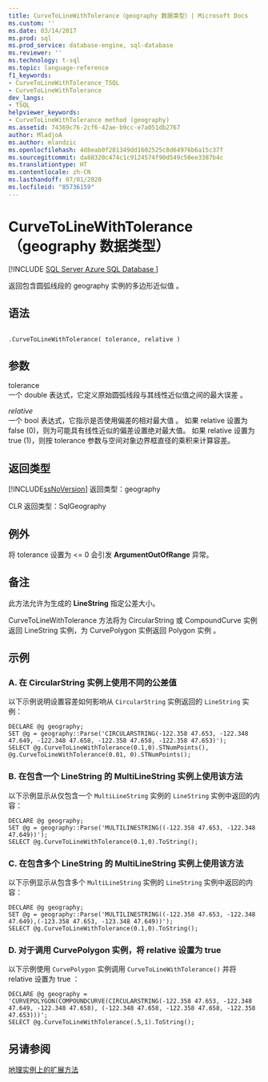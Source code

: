 ```yaml
---
title: CurveToLineWithTolerance（geography 数据类型）| Microsoft Docs
ms.custom: ''
ms.date: 03/14/2017
ms.prod: sql
ms.prod_service: database-engine, sql-database
ms.reviewer: ''
ms.technology: t-sql
ms.topic: language-reference
f1_keywords:
- CurveToLineWithTolerance_TSQL
- CurveToLineWithTolerance
dev_langs:
- TSQL
helpviewer_keywords:
- CurveToLineWithTolerance method (geography)
ms.assetid: 74369c76-2cf6-42ae-b9cc-e7a051db2767
author: MladjoA
ms.author: mlandzic
ms.openlocfilehash: 4d8eab0f281349dd1602525c8d64976b6a15c37f
ms.sourcegitcommit: da88320c474c1c9124574f90d549c50ee3387b4c
ms.translationtype: HT
ms.contentlocale: zh-CN
ms.lasthandoff: 07/01/2020
ms.locfileid: "85736159"
---
```

# <a name="curvetolinewithtolerance-geography-data-type"></a>CurveToLineWithTolerance（geography 数据类型）
[!INCLUDE [SQL Server Azure SQL Database ](../../includes/applies-to-version/sql-asdb.md)]

返回包含圆弧线段的 geography 实例的多边形近似值  。  
  
## <a name="syntax"></a>语法  
  
```  
  
.CurveToLineWithTolerance( tolerance, relative )  
```  
  
## <a name="arguments"></a>参数  
tolerance   
一个 double 表达式，它定义原始圆弧线段与其线性近似值之间的最大误差  。  
  
_relative_  
一个 bool 表达式，它指示是否使用偏差的相对最大值  。 如果 relative 设置为 false (0)，则为可能具有线性近似的偏差设置绝对最大值。 如果 relative 设置为 true (1)，则按 tolerance 参数与空间对象边界框直径的乘积来计算容差。  
  
## <a name="return-types"></a>返回类型  
[!INCLUDE[ssNoVersion](../../includes/ssnoversion-md.md)] 返回类型：geography   
  
CLR 返回类型：SqlGeography   
  
## <a name="exceptions"></a>例外  
将 tolerance 设置为 <= 0 会引发 **ArgumentOutOfRange** 异常。  
  
## <a name="remarks"></a>备注  
此方法允许为生成的 **LineString** 指定公差大小。  
  
CurveToLineWithTolerance 方法将为 CircularString 或 CompoundCurve 实例返回 LineString 实例，为 CurvePolygon 实例返回 Polygon 实例       。  
  
## <a name="examples"></a>示例  
  
### <a name="a-using-different-tolerance-values-on-a-circularstring-instance"></a>A. 在 CircularString 实例上使用不同的公差值  
以下示例说明设置容差如何影响从 `CircularString` 实例返回的 `LineString` 实例：  
  
```
DECLARE @g geography;  
SET @g = geography::Parse('CIRCULARSTRING(-122.358 47.653, -122.348 47.649, -122.348 47.658, -122.358 47.658, -122.358 47.653)');  
SELECT @g.CurveToLineWithTolerance(0.1,0).STNumPoints(), @g.CurveToLineWithTolerance(0.01, 0).STNumPoints();
```  
  
### <a name="b-using-the-method-on-a-multilinestring-instance-containing-one-linestring"></a>B. 在包含一个 LineString 的 MultiLineString 实例上使用该方法  
以下示例显示从仅包含一个 `MultiLineString` 实例的 `LineString` 实例中返回的内容：  
  
```
DECLARE @g geography;  
SET @g = geography::Parse('MULTILINESTRING((-122.358 47.653, -122.348 47.649))');  
SELECT @g.CurveToLineWithTolerance(0.1,0).ToString();
```  
  
### <a name="c-using-the-method-on-a-multilinestring-instance-containing-multiple-linestrings"></a>C. 在包含多个 LineString 的 MultiLineString 实例上使用该方法  
以下示例显示从包含多个 `MultiLineString` 实例的 `LineString` 实例中返回的内容：  
  
```
DECLARE @g geography;  
SET @g = geography::Parse('MULTILINESTRING((-122.358 47.653, -122.348 47.649),(-123.358 47.653, -123.348 47.649))');  
SELECT @g.CurveToLineWithTolerance(0.1,0).ToString();
```  
  
### <a name="d-setting-relative-to-true-for-an-invoking-curvepolygon-instance"></a>D. 对于调用 CurvePolygon 实例，将 relative 设置为 true  
以下示例使用 `CurvePolygon` 实例调用 `CurveToLineWithTolerance()` 并将 relative 设置为 true  ：  
  
```
DECLARE @g geography = 'CURVEPOLYGON(COMPOUNDCURVE(CIRCULARSTRING(-122.358 47.653, -122.348 47.649, -122.348 47.658), (-122.348 47.658, -122.358 47.658, -122.358 47.653)))';  
SELECT @g.CurveToLineWithTolerance(.5,1).ToString();
```  
  
## <a name="see-also"></a>另请参阅  
[地理实例上的扩展方法](../../t-sql/spatial-geography/extended-methods-on-geography-instances.md)  
  
  
